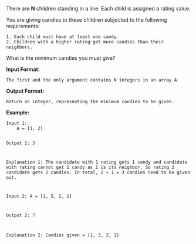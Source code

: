 <div class="markdown-content" id="problem-content">
<p>There are <strong>N</strong> children standing in a line. Each child is assigned a rating value.</p>
<p>You are giving candies to these children subjected to the following requirements:</p>
<div class="highlighter-rouge"><pre class="highlight"><code>1. Each child must have at least one candy.
2. Children with a higher rating get more candies than their neighbors.
</code></pre>
</div>
<p>What is the minimum candies you must give?</p>
<p><strong>Input Format:</strong></p>
<div class="highlighter-rouge"><pre class="highlight"><code>The first and the only argument contains N integers in an array A.
</code></pre>
</div>
<p><strong>Output Format:</strong></p>
<div class="highlighter-rouge"><pre class="highlight"><code>Return an integer, representing the minimum candies to be given.
</code></pre>
</div>
<p><strong>Example:</strong></p>
<div class="highlighter-rouge"><pre class="highlight"><code>Input 1:
    A = [1, 2]

Output 1:
    3

Explanation 1:
    The candidate with 1 rating gets 1 candy and candidate with rating cannot get 1 candy as 1 is its neighbor. 
    So rating 2 candidate gets 2 candies. In total, 2 + 1 = 3 candies need to be given out.

Input 2:
    A = [1, 5, 2, 1]

Output 2:
    7

Explanation 2:
    Candies given = [1, 3, 2, 1]
</code></pre>
</div>

</div>